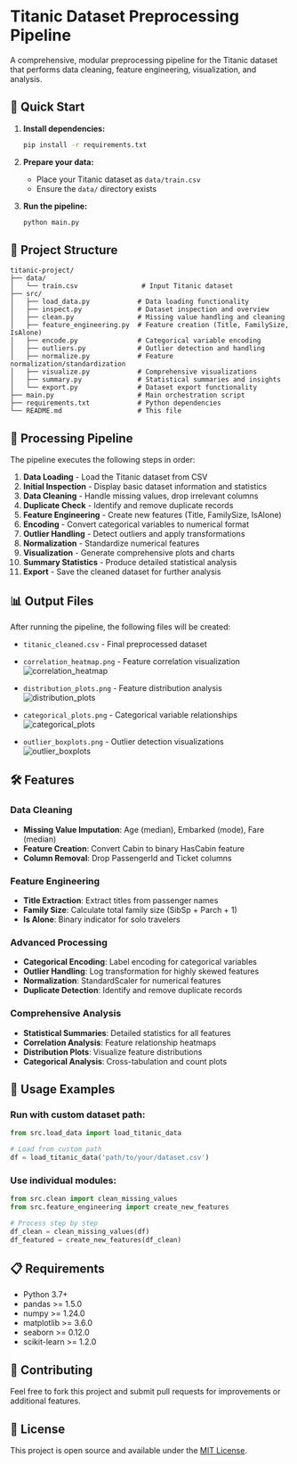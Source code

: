 # Titanic Dataset Preprocessing Pipeline

A comprehensive, modular preprocessing pipeline for the Titanic dataset that performs data cleaning, feature engineering, visualization, and analysis.

## 🚀 Quick Start

1. **Install dependencies:**
   ```bash
   pip install -r requirements.txt
   ```

2. **Prepare your data:**
   - Place your Titanic dataset as `data/train.csv`
   - Ensure the `data/` directory exists

3. **Run the pipeline:**
   ```bash
   python main.py
   ```

## 📁 Project Structure

```
titanic-project/
├── data/
│   └── train.csv                # Input Titanic dataset
├── src/
│   ├── load_data.py            # Data loading functionality
│   ├── inspect.py              # Dataset inspection and overview
│   ├── clean.py                # Missing value handling and cleaning
│   ├── feature_engineering.py  # Feature creation (Title, FamilySize, IsAlone)
│   ├── encode.py               # Categorical variable encoding
│   ├── outliers.py             # Outlier detection and handling
│   ├── normalize.py            # Feature normalization/standardization
│   ├── visualize.py            # Comprehensive visualizations
│   ├── summary.py              # Statistical summaries and insights
│   └── export.py               # Dataset export functionality
├── main.py                     # Main orchestration script
├── requirements.txt            # Python dependencies
└── README.md                   # This file
```

## 🔄 Processing Pipeline

The pipeline executes the following steps in order:

1. **Data Loading** - Load the Titanic dataset from CSV
2. **Initial Inspection** - Display basic dataset information and statistics
3. **Data Cleaning** - Handle missing values, drop irrelevant columns
4. **Duplicate Check** - Identify and remove duplicate records
5. **Feature Engineering** - Create new features (Title, FamilySize, IsAlone)
6. **Encoding** - Convert categorical variables to numerical format
7. **Outlier Handling** - Detect outliers and apply transformations
8. **Normalization** - Standardize numerical features
9. **Visualization** - Generate comprehensive plots and charts
10. **Summary Statistics** - Produce detailed statistical analysis
11. **Export** - Save the cleaned dataset for further analysis

## 📊 Output Files

After running the pipeline, the following files will be created:

- `titanic_cleaned.csv` - Final preprocessed dataset
- `correlation_heatmap.png` - Feature correlation visualization
  ![correlation_heatmap](https://github.com/user-attachments/assets/c3decea2-fd60-4940-b740-0a5771c8971e)

- `distribution_plots.png` - Feature distribution analysis
  ![distribution_plots](https://github.com/user-attachments/assets/3b9d4ed0-5ac3-4860-addc-e3abd6ce81fc)

- `categorical_plots.png` - Categorical variable relationships
  ![categorical_plots](https://github.com/user-attachments/assets/24a4a091-9b8a-4ee3-870f-3e96c10120e4)

- `outlier_boxplots.png` - Outlier detection visualizations
![outlier_boxplots](https://github.com/user-attachments/assets/6a63418e-95f7-4894-a033-a35e2ba1144d)

## 🛠️ Features

### Data Cleaning
- **Missing Value Imputation**: Age (median), Embarked (mode), Fare (median)
- **Feature Creation**: Convert Cabin to binary HasCabin feature
- **Column Removal**: Drop PassengerId and Ticket columns

### Feature Engineering
- **Title Extraction**: Extract titles from passenger names
- **Family Size**: Calculate total family size (SibSp + Parch + 1)
- **Is Alone**: Binary indicator for solo travelers

### Advanced Processing
- **Categorical Encoding**: Label encoding for categorical variables
- **Outlier Handling**: Log transformation for highly skewed features
- **Normalization**: StandardScaler for numerical features
- **Duplicate Detection**: Identify and remove duplicate records

### Comprehensive Analysis
- **Statistical Summaries**: Detailed statistics for all features
- **Correlation Analysis**: Feature relationship heatmaps
- **Distribution Plots**: Visualize feature distributions
- **Categorical Analysis**: Cross-tabulation and count plots

## 🎯 Usage Examples

### Run with custom dataset path:
```python
from src.load_data import load_titanic_data

# Load from custom path
df = load_titanic_data('path/to/your/dataset.csv')
```

### Use individual modules:
```python
from src.clean import clean_missing_values
from src.feature_engineering import create_new_features

# Process step by step
df_clean = clean_missing_values(df)
df_featured = create_new_features(df_clean)
```

## 📋 Requirements

- Python 3.7+
- pandas >= 1.5.0
- numpy >= 1.24.0
- matplotlib >= 3.6.0
- seaborn >= 0.12.0
- scikit-learn >= 1.2.0

## 🤝 Contributing

Feel free to fork this project and submit pull requests for improvements or additional features.

## 📄 License

This project is open source and available under the [MIT License](LICENSE).

